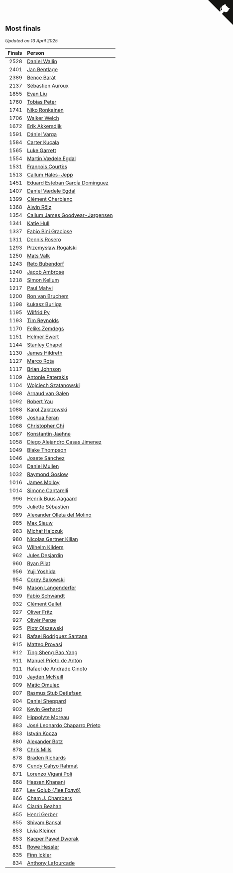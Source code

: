 ## Most finals

*Updated on 13 April 2025*

| Finals | Person |
| ---: | :--- |
| 2528 | [Daniel Wallin](https://www.worldcubeassociation.org/persons/2013WALL03) |
| 2401 | [Jan Bentlage](https://www.worldcubeassociation.org/persons/2010BENT01) |
| 2389 | [Bence Barát](https://www.worldcubeassociation.org/persons/2008BARA01) |
| 2137 | [Sébastien Auroux](https://www.worldcubeassociation.org/persons/2008AURO01) |
| 1855 | [Evan Liu](https://www.worldcubeassociation.org/persons/2009LIUE01) |
| 1760 | [Tobias Peter](https://www.worldcubeassociation.org/persons/2014PETE03) |
| 1741 | [Niko Ronkainen](https://www.worldcubeassociation.org/persons/2010RONK01) |
| 1706 | [Walker Welch](https://www.worldcubeassociation.org/persons/2011WELC01) |
| 1672 | [Erik Akkersdijk](https://www.worldcubeassociation.org/persons/2005AKKE01) |
| 1591 | [Dániel Varga](https://www.worldcubeassociation.org/persons/2008VARG01) |
| 1584 | [Carter Kucala](https://www.worldcubeassociation.org/persons/2015KUCA01) |
| 1565 | [Luke Garrett](https://www.worldcubeassociation.org/persons/2017GARR05) |
| 1554 | [Martin Vædele Egdal](https://www.worldcubeassociation.org/persons/2013EGDA02) |
| 1531 | [François Courtès](https://www.worldcubeassociation.org/persons/2008COUR01) |
| 1513 | [Callum Hales-Jepp](https://www.worldcubeassociation.org/persons/2012HALE01) |
| 1451 | [Eduard Esteban García Domínguez](https://www.worldcubeassociation.org/persons/2011EDUA01) |
| 1407 | [Daniel Vædele Egdal](https://www.worldcubeassociation.org/persons/2013EGDA01) |
| 1399 | [Clément Cherblanc](https://www.worldcubeassociation.org/persons/2014CHER05) |
| 1368 | [Alwin Rölz](https://www.worldcubeassociation.org/persons/2016ROLZ01) |
| 1354 | [Callum James Goodyear-Jørgensen](https://www.worldcubeassociation.org/persons/2012GOOD02) |
| 1341 | [Katie Hull](https://www.worldcubeassociation.org/persons/2010HULL01) |
| 1337 | [Fabio Bini Graciose](https://www.worldcubeassociation.org/persons/2010GRAC02) |
| 1311 | [Dennis Rosero](https://www.worldcubeassociation.org/persons/2010ROSE03) |
| 1293 | [Przemysław Rogalski](https://www.worldcubeassociation.org/persons/2013ROGA02) |
| 1250 | [Mats Valk](https://www.worldcubeassociation.org/persons/2007VALK01) |
| 1243 | [Reto Bubendorf](https://www.worldcubeassociation.org/persons/2012BUBE01) |
| 1240 | [Jacob Ambrose](https://www.worldcubeassociation.org/persons/2010AMBR01) |
| 1218 | [Simon Kellum](https://www.worldcubeassociation.org/persons/2016KELL12) |
| 1217 | [Paul Mahvi](https://www.worldcubeassociation.org/persons/2012MAHV01) |
| 1200 | [Ron van Bruchem](https://www.worldcubeassociation.org/persons/2003BRUC01) |
| 1198 | [Łukasz Burliga](https://www.worldcubeassociation.org/persons/2013BURL01) |
| 1195 | [Wilfrid Py](https://www.worldcubeassociation.org/persons/2016PYWI01) |
| 1193 | [Tim Reynolds](https://www.worldcubeassociation.org/persons/2005REYN01) |
| 1170 | [Feliks Zemdegs](https://www.worldcubeassociation.org/persons/2009ZEMD01) |
| 1151 | [Helmer Ewert](https://www.worldcubeassociation.org/persons/2015EWER01) |
| 1144 | [Stanley Chapel](https://www.worldcubeassociation.org/persons/2016CHAP04) |
| 1130 | [James Hildreth](https://www.worldcubeassociation.org/persons/2009HILD01) |
| 1127 | [Marco Rota](https://www.worldcubeassociation.org/persons/2009ROTA01) |
| 1117 | [Brian Johnson](https://www.worldcubeassociation.org/persons/2013JOHN10) |
| 1109 | [Antonie Paterakis](https://www.worldcubeassociation.org/persons/2012PATE01) |
| 1104 | [Wojciech Szatanowski](https://www.worldcubeassociation.org/persons/2011SZAT01) |
| 1098 | [Arnaud van Galen](https://www.worldcubeassociation.org/persons/2006GALE01) |
| 1092 | [Robert Yau](https://www.worldcubeassociation.org/persons/2009YAUR01) |
| 1088 | [Karol Zakrzewski](https://www.worldcubeassociation.org/persons/2014ZAKR01) |
| 1086 | [Joshua Feran](https://www.worldcubeassociation.org/persons/2011FERA01) |
| 1068 | [Christopher Chi](https://www.worldcubeassociation.org/persons/2014CHIC01) |
| 1067 | [Konstantin Jaehne](https://www.worldcubeassociation.org/persons/2015JAEH01) |
| 1058 | [Diego Alejandro Casas Jimenez](https://www.worldcubeassociation.org/persons/2014JIME05) |
| 1049 | [Blake Thompson](https://www.worldcubeassociation.org/persons/2010THOM03) |
| 1046 | [Josete Sánchez](https://www.worldcubeassociation.org/persons/2015SANC18) |
| 1034 | [Daniel Mullen](https://www.worldcubeassociation.org/persons/2016MULL04) |
| 1032 | [Raymond Goslow](https://www.worldcubeassociation.org/persons/2014GOSL01) |
| 1016 | [James Molloy](https://www.worldcubeassociation.org/persons/2011MOLL01) |
| 1014 | [Simone Cantarelli](https://www.worldcubeassociation.org/persons/2012CANT02) |
| 996 | [Henrik Buus Aagaard](https://www.worldcubeassociation.org/persons/2006BUUS01) |
| 995 | [Juliette Sébastien](https://www.worldcubeassociation.org/persons/2014SEBA01) |
| 989 | [Alexander Olleta del Molino](https://www.worldcubeassociation.org/persons/2008OLLE01) |
| 985 | [Max Siauw](https://www.worldcubeassociation.org/persons/2017SIAU02) |
| 983 | [Michał Halczuk](https://www.worldcubeassociation.org/persons/2006HALC01) |
| 980 | [Nicolas Gertner Kilian](https://www.worldcubeassociation.org/persons/2013GERT01) |
| 963 | [Wilhelm Kilders](https://www.worldcubeassociation.org/persons/2010KILD02) |
| 962 | [Jules Desjardin](https://www.worldcubeassociation.org/persons/2010DESJ01) |
| 960 | [Ryan Pilat](https://www.worldcubeassociation.org/persons/2016PILA03) |
| 956 | [Yuji Yoshida](https://www.worldcubeassociation.org/persons/2015YOSH01) |
| 954 | [Corey Sakowski](https://www.worldcubeassociation.org/persons/2011SAKO01) |
| 946 | [Mason Langenderfer](https://www.worldcubeassociation.org/persons/2013LANG03) |
| 939 | [Fabio Schwandt](https://www.worldcubeassociation.org/persons/2014SCHW02) |
| 932 | [Clément Gallet](https://www.worldcubeassociation.org/persons/2004GALL02) |
| 927 | [Oliver Fritz](https://www.worldcubeassociation.org/persons/2014FRIT02) |
| 927 | [Olivér Perge](https://www.worldcubeassociation.org/persons/2007PERG01) |
| 925 | [Piotr Olszewski](https://www.worldcubeassociation.org/persons/2013OLSZ02) |
| 921 | [Rafael Rodriguez Santana](https://www.worldcubeassociation.org/persons/2012SANT12) |
| 915 | [Matteo Provasi](https://www.worldcubeassociation.org/persons/2009PROV01) |
| 912 | [Ting Sheng Bao Yang](https://www.worldcubeassociation.org/persons/2008BAOY01) |
| 911 | [Manuel Prieto de Antón](https://www.worldcubeassociation.org/persons/2015ANTO04) |
| 911 | [Rafael de Andrade Cinoto](https://www.worldcubeassociation.org/persons/2007CINO01) |
| 910 | [Jayden McNeill](https://www.worldcubeassociation.org/persons/2012MCNE01) |
| 909 | [Matic Omulec](https://www.worldcubeassociation.org/persons/2010OMUL02) |
| 907 | [Rasmus Stub Detlefsen](https://www.worldcubeassociation.org/persons/2014DETL01) |
| 904 | [Daniel Sheppard](https://www.worldcubeassociation.org/persons/2009SHEP01) |
| 902 | [Kevin Gerhardt](https://www.worldcubeassociation.org/persons/2013GERH01) |
| 892 | [Hippolyte Moreau](https://www.worldcubeassociation.org/persons/2008MORE02) |
| 883 | [José Leonardo Chaparro Prieto](https://www.worldcubeassociation.org/persons/2011CHAP01) |
| 883 | [István Kocza](https://www.worldcubeassociation.org/persons/2005KOCZ01) |
| 880 | [Alexander Botz](https://www.worldcubeassociation.org/persons/2013BOTZ01) |
| 878 | [Chris Mills](https://www.worldcubeassociation.org/persons/2014MILL04) |
| 878 | [Braden Richards](https://www.worldcubeassociation.org/persons/2017RICH02) |
| 876 | [Cendy Cahyo Rahmat](https://www.worldcubeassociation.org/persons/2010RAHM02) |
| 871 | [Lorenzo Vigani Poli](https://www.worldcubeassociation.org/persons/2007POLI01) |
| 868 | [Hassan Khanani](https://www.worldcubeassociation.org/persons/2018KHAN26) |
| 867 | [Lev Golub (Лев Голуб)](https://www.worldcubeassociation.org/persons/2014HOLU01) |
| 866 | [Cham J. Chambers](https://www.worldcubeassociation.org/persons/2017CHAM09) |
| 864 | [Ciarán Beahan](https://www.worldcubeassociation.org/persons/2012BEAH01) |
| 855 | [Henri Gerber](https://www.worldcubeassociation.org/persons/2014GERB01) |
| 855 | [Shivam Bansal](https://www.worldcubeassociation.org/persons/2011BANS02) |
| 853 | [Livia Kleiner](https://www.worldcubeassociation.org/persons/2013KLEI03) |
| 853 | [Kacper Paweł Dworak](https://www.worldcubeassociation.org/persons/2020DWOR01) |
| 851 | [Rowe Hessler](https://www.worldcubeassociation.org/persons/2007HESS01) |
| 835 | [Finn Ickler](https://www.worldcubeassociation.org/persons/2012ICKL01) |
| 834 | [Anthony Lafourcade](https://www.worldcubeassociation.org/persons/2014LAFO01) |


<a href="https://github.com/jonatanklosko/wca_statistics" class="github-corner" aria-label="View source on Github"><svg width="80" height="80" viewBox="0 0 250 250" style="fill:#151513; color:#fff; position: absolute; top: 0; border: 0; right: 0;" aria-hidden="true"><path d="M0,0 L115,115 L130,115 L142,142 L250,250 L250,0 Z"></path><path d="M128.3,109.0 C113.8,99.7 119.0,89.6 119.0,89.6 C122.0,82.7 120.5,78.6 120.5,78.6 C119.2,72.0 123.4,76.3 123.4,76.3 C127.3,80.9 125.5,87.3 125.5,87.3 C122.9,97.6 130.6,101.9 134.4,103.2" fill="currentColor" style="transform-origin: 130px 106px;" class="octo-arm"></path><path d="M115.0,115.0 C114.9,115.1 118.7,116.5 119.8,115.4 L133.7,101.6 C136.9,99.2 139.9,98.4 142.2,98.6 C133.8,88.0 127.5,74.4 143.8,58.0 C148.5,53.4 154.0,51.2 159.7,51.0 C160.3,49.4 163.2,43.6 171.4,40.1 C171.4,40.1 176.1,42.5 178.8,56.2 C183.1,58.6 187.2,61.8 190.9,65.4 C194.5,69.0 197.7,73.2 200.1,77.6 C213.8,80.2 216.3,84.9 216.3,84.9 C212.7,93.1 206.9,96.0 205.4,96.6 C205.1,102.4 203.0,107.8 198.3,112.5 C181.9,128.9 168.3,122.5 157.7,114.1 C157.9,116.9 156.7,120.9 152.7,124.9 L141.0,136.5 C139.8,137.7 141.6,141.9 141.8,141.8 Z" fill="currentColor" class="octo-body"></path></svg></a><style>.github-corner:hover .octo-arm{animation:octocat-wave 560ms ease-in-out}@keyframes octocat-wave{0%,100%{transform:rotate(0)}20%,60%{transform:rotate(-25deg)}40%,80%{transform:rotate(10deg)}}@media (max-width:500px){.github-corner:hover .octo-arm{animation:none}.github-corner .octo-arm{animation:octocat-wave 560ms ease-in-out}}</style>
